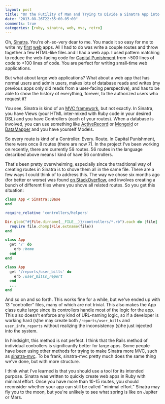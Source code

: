 ```yaml
---
layout: post
title: "On the Futility of Man and Trying to Divide a Sinatra App into Separate Controllers"
date: "2013-08-26T22:35:00-05:00"
comments: true
categories: [ruby, sinatra, web, mvc, retro]
---
```


Oh, [Sinatra](http://www.sinatrarb.com/). You're oh-so-very dear to me. You made it so easy for me to write my [first](http://capitalpunishment.herokuapp.com) [web](http://pokephile.herokuapp.com) apps. All I had to do was write a couple routes and throw together a few HTML-like files and I had a web app. I used pattern matching to reduce the web-facing code for [Capital Punishment](https://github.com/larryprice/CapitalPunishment) from ~500 lines of code to <100 lines of code. You are perfect for writing small-time web applications.

But what about large web applications? What about a web app that has normal users and admin users, makes lots of database reads and writes (my previous apps only did reads from a user-facing perspective), and has to be able to show the history of everything, forever, to the authorized users who request it?

You see, Sinatra is kind of an [MVC framework](https://en.wikipedia.org/wiki/Model%E2%80%93view%E2%80%93controller), but not exactly. In Sinatra, you have Views (your HTML inter-mixed with Ruby code in your desired DSL) and you have Controllers (each of your routes). When a database is involved, you can use something like [ActiveRecord](https://github.com/bmizerany/sinatra-activerecord) or [Mongoid](http://mongoid.org/en/mongoid/index.html) or [DataMapper](http://datamapper.org/) and you have yourself Models.

So every route is kind of a Controller. Every. Route. In Capital Punishment, there were once 8 routes (there are now 7). In the project I've been working on recently, there are currently 56 routes. 56 routes in the language described above means I kind of have 56 controllers.

That's been pretty overwhelming, especially since the traditional way of creating routes in Sinatra is to shove them all in the same file. There are a few ways I could think of to address this. The way we chose six months ago (for better or worse) was found [on StackOverflow](http://stackoverflow.com/questions/5877000/what-is-a-controller-in-sinatra), and involves creating a bunch of different files where you shove all related routes. So you get this situation:

``` ruby app.rb
class App < Sinatra::Base
end

require_relative 'controllers/helpers'

Dir.glob("#{File.dirname(__FILE__)}/controllers/*.rb").each do |file|
  require file.chomp(File.extname(file))
end

class App
  get '/' do
    erb :home
  end
end
```

``` ruby controllers/reports_controller.rb
class App
  get '/reports/user_bills' do
    erb :user_bills_report
  end
  ...
end
```

And so on and so forth. This works fine for a while, but we've ended up with 13 "controller" files, many of which are not trivial. This also makes the App class quite large since its controllers handle most of the logic for the app. This also doesn't enforce any kind of URL-naming logic, so if a developer is working hard (s)he may create both `/reports/user_bills` and `user_info_reports` without realizing the inconsistency (s)he just injected into the system.

In hindsight, this method is not perfect. I think that the Rails method of individual controllers is significantly better for large apps. Some people have been using other methods for trying to make Sinatra more MVC, such as [sinatra-mvc](https://github.com/jorrizza/sinatra-mvc). To be frank, sinatra-mvc pretty much does the same thing we've done, but with more structure.

I think what I've learned is that you should use a tool for its intended purpose. Sinatra was written to quickly create web apps in Ruby with minimal effort. Once you have more than 10-15 routes, you should reconsider whether your app can still be called "minimal effort." Sinatra may fly you to the moon, but you're unlikely to see what spring is like on Jupiter or Mars.
